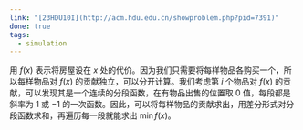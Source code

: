 ```yaml
---
link: "[23HDU10I](http://acm.hdu.edu.cn/showproblem.php?pid=7391)"
done: true
tags:
  - simulation
---
```


用 $f(x)$ 表示将房屋设在 $x$ 处的代价。因为我们只需要将每样物品各购买一个，所以每样物品对 $f(x)$ 的贡献独立，可以分开计算。我们考虑第 $i$ 个物品对 $f(x)$ 的贡献，可以发现其是一个连续的分段函数，在有物品出售的位置取 $0$ 值，每段都是斜率为 $1$ 或 $-1$ 的一次函数。因此，可以将每样物品的贡献求出，用差分形式对分段函数求和，再遍历每一段就能求出 $\min f(x)$。